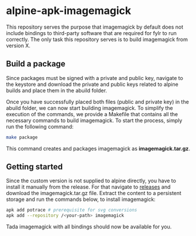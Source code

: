 # alpine-apk-imagemagick

This repository serves the purpose that imagemagick by default does not include bindings to third-party software that are required for fylr to run correctly. The only task this repository serves is to build imagemagick from version X.

## Build a package

Since packages must be signed with a private and public key, navigate to the keystore and download the private and public keys related to alpine builds and place them in the abuild folder.

Once you have successfully placed both files (public and private key) in the abuild folder, we can now start building imagemagick. To simplify the execution of the commands, we provide a Makefile that contains all the necessary commands to build imagemagick. To start the process, simply run the following command:

```bash
make package
```

This command creates and packages imagemagick as **imagemagick.tar.gz**.

## Getting started

Since the custom version is not supplied to alpine directly, you have to install it manually from the release. For that navigate to [releases](https://github.com/programmfabrik/alpine-apk-imagemagick/releases) and download the imagemagick.tar.gz file. Extract the content to a persistent storage and run the commands below, to install imagemagick:

```bash
apk add potrace # prerequisite for svg conversions
apk add --repository /<your-path> imagemagick
```

Tada imagemagick with all bindings should now be available for you.
